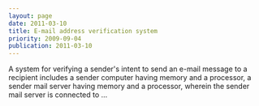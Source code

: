 ```yaml
---
layout: page
date: 2011-03-10
title: E-mail address verification system
priority: 2009-09-04
publication: 2011-03-10
---
```

A system for verifying a sender's intent to send an e-mail message to a recipient includes a sender computer having memory and a processor, a sender mail server having memory and a processor, wherein the sender mail server is connected to …